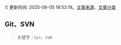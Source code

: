 :alarm_clock: 更新时间: 2025-06-05 18:53:19。[文章来源](/README.md)、[文章分类](/TAGS.md)

## Git、SVN


> 关键字：`Git`、`SVN`



